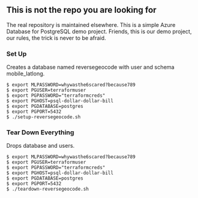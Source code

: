 ## This is not the repo you are looking for

The real repository is maintained elsewhere.  This is a simple Azure Database for PostgreSQL demo project. Friends, this is our demo project, our rules, the trick is never to be afraid. 


### Set Up

Creates a database named reversegeocode with user and schema mobile_latlong. 

```shell
$ export MLPASSWORD=whywasthe6scared?because789
$ export PGUSER=terraformuser
$ export PGPASSWORD="terraformcreds"
$ export PGHOST=psql-dollar-dollar-bill
$ export PGDATABASE=postgres
$ export PGPORT=5432
$ ./setup-reversegeocode.sh 
```

### Tear Down Everything

Drops database and users.

```shell
$ export MLPASSWORD=whywasthe6scared?because789
$ export PGUSER=terraformuser
$ export PGPASSWORD="terraformcreds"
$ export PGHOST=psql-dollar-dollar-bill
$ export PGDATABASE=postgres
$ export PGPORT=5432
$ ./teardown-reversegeocode.sh
```